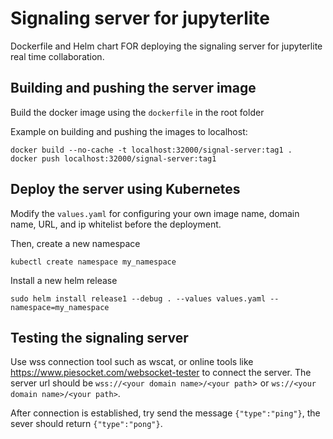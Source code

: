 # Signaling server for jupyterlite
Dockerfile and Helm chart FOR deploying the signaling server for jupyterlite real time collaboration.

## Building and pushing the server image
Build the docker image using the `dockerfile` in the root folder<br />

Example on building and pushing the images to localhost: <br />

```
docker build --no-cache -t localhost:32000/signal-server:tag1 .
docker push localhost:32000/signal-server:tag1
```
## Deploy the server using Kubernetes

Modify the `values.yaml` for configuring your own image name, domain name, URL, and ip whitelist before the deployment.

Then, create a new namespace
```
kubectl create namespace my_namespace
```
Install a new helm release
```
sudo helm install release1 --debug . --values values.yaml --namespace=my_namespace
```

## Testing the signaling server

Use wss connection tool such as wscat, or online tools like https://www.piesocket.com/websocket-tester to connect the server. The server url should be `wss://<your domain name>/<your path`> or `ws://<your domain name>/<your path>`.

After connection is established, try send the message `{"type":"ping"}`, the sever should return `{"type":"pong"}`.
















